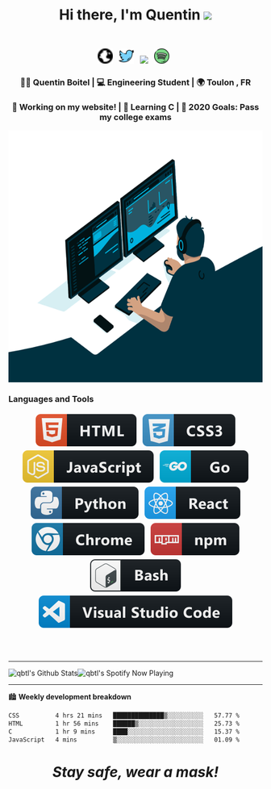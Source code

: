 <div align="center">
   <h1 align="center">Hi there, I'm Quentin <img src="https://media.giphy.com/media/hvRJCLFzcasrR4ia7z/giphy.gif" width="40px"> </h1>
</div>
<br>

<p align='center'>
<a href="https://quentinboitel.netlify.app/"><img height="30" src="https://raw.githubusercontent.com/iconic/open-iconic/master/svg/globe.svg"></a>&nbsp;&nbsp;
<a href="https://twitter.com/qbtl2"><img height="30" src="https://raw.githubusercontent.com/8bithemant/8bithemant/master/twitter.png?raw=true"></a>&nbsp;&nbsp;
<a href="https://www.instagram.com/_qbtl_"><img height="30" src="https://cdn.jsdelivr.net/npm/simple-icons@v3/icons/instagram.svg"></a>&nbsp;&nbsp;
<img height="30" src="https://raw.githubusercontent.com/8bithemant/8bithemant/master/spotify.png?raw=true">&nbsp;&nbsp;
 </p>


<div align="center">
<h3 align="center">🙋‍♂️ Quentin Boitel | 💻 Engineering Student | 🌍 Toulon , FR</h3>
<h3 align="center">🔭 Working on my website! | 🌱 Learning C | 🥅 2020 Goals: Pass my college exams</h3>
</div>
<p align="center">
<img align="center" src="code.gif" alt="Code Gif" width="600px" height="500px">
</p>

### Languages and Tools

<p align="center">
  <!-- For more icons please follow  https://github.com/MikeCodesDotNET/ColoredBadges -->
  <img src="https://raw.githubusercontent.com/8bithemant/8bithemant/master/svg/dev/languages/html.svg" alt="html" style="vertical-align:top; margin:4px">
  <img src="https://raw.githubusercontent.com/MikeCodesDotNET/ColoredBadges/master/svg/dev/languages/css3.svg" alt="css" style="vertical-align:top; margin:4px">
  <img src="https://raw.githubusercontent.com/8bithemant/8bithemant/master/svg/dev/languages/js.svg" alt="js" style="vertical-align:top; margin:4px">
  <img src="https://raw.githubusercontent.com/MikeCodesDotNET/ColoredBadges/master/svg/dev/languages/go.svg" alt="go" style="vertical-align:top; margin:4px">
  <img src="https://raw.githubusercontent.com/8bithemant/8bithemant/master/svg/dev/languages/python.svg" alt="python" style="vertical-align:top; margin:4px">
  <img src="https://raw.githubusercontent.com/8bithemant/8bithemant/master/svg/dev/frameworks/react.svg" alt="react" style="vertical-align:top; margin:4px">
  <img src="https://raw.githubusercontent.com/8bithemant/8bithemant/master/svg/dev/misc/chrome.svg" alt="chrome" style="vertical-align:top; margin:4px">
  <img src="https://raw.githubusercontent.com/8bithemant/8bithemant/master/svg/dev/services/npm.svg" alt="npm" style="vertical-align:top; margin:4px">
  <img src="https://raw.githubusercontent.com/8bithemant/8bithemant/master/svg/dev/tools/bash.svg" alt="bash" style="vertical-align:top; margin:4px">
  <img src="https://raw.githubusercontent.com/8bithemant/8bithemant/master/svg/dev/tools/visualstudio_code.svg" alt="vscode" style="vertical-align:top; margin:4px">
</p>

<br />
<br />

---

<img align="left" alt="qbtl's Github Stats" src="https://github-readme-stats.codestackr.vercel.app/api?username=qbtl&show_icons=true&hide_border=true&hide=stars,contribs&include_all_commits=true" /><img alt="qbtl's Spotify Now Playing" src="https://spotify-github-profile.vercel.app/api/view.svg?uid=tintin1789&cover_image=false" />

---
🏙 **Weekly development breakdown**
<!--START_SECTION:waka-->
```text
CSS          4 hrs 21 mins   ██████████████▒░░░░░░░░░░   57.77 % 
HTML         1 hr 56 mins    ██████▒░░░░░░░░░░░░░░░░░░   25.73 % 
C            1 hr 9 mins     ████░░░░░░░░░░░░░░░░░░░░░   15.37 % 
JavaScript   4 mins          ▒░░░░░░░░░░░░░░░░░░░░░░░░   01.09 % 
```
<!--END_SECTION:waka-->

<h1 align='center'><i>Stay safe, wear a mask!</i></h1>
